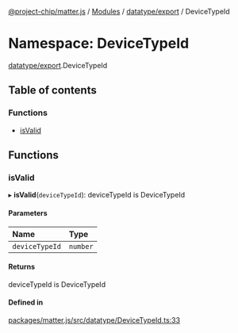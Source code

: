 [@project-chip/matter.js](../README.md) / [Modules](../modules.md) / [datatype/export](datatype_export.md) / DeviceTypeId

# Namespace: DeviceTypeId

[datatype/export](datatype_export.md).DeviceTypeId

## Table of contents

### Functions

- [isValid](datatype_export.DeviceTypeId.md#isvalid)

## Functions

### isValid

▸ **isValid**(`deviceTypeId`): deviceTypeId is DeviceTypeId

#### Parameters

| Name | Type |
| :------ | :------ |
| `deviceTypeId` | `number` |

#### Returns

deviceTypeId is DeviceTypeId

#### Defined in

[packages/matter.js/src/datatype/DeviceTypeId.ts:33](https://github.com/project-chip/matter.js/blob/6d3b6a5d957d88a9231d6ecab4bb41f8133112be/packages/matter.js/src/datatype/DeviceTypeId.ts#L33)
